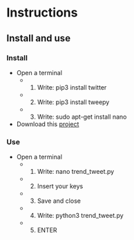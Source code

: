 # Instructions
## Install and use
### Install
- Open a terminal
  - 1. Write: pip3 install twitter
  - 2. Write: pip3 install tweepy
  - 3. Write: sudo apt-get install nano
- Download this [project](trend_tweet.py)
### Use
- Open a terminal
  - 1. Write: nano trend_tweet.py
  - 2. Insert your keys
  - 3. Save and close
  - 4. Write: python3 trend_tweet.py
  - 5. ENTER
